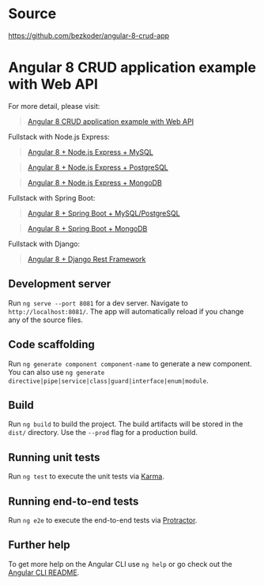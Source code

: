 # Source
https://github.com/bezkoder/angular-8-crud-app


# Angular 8 CRUD application example with Web API

For more detail, please visit:
> [Angular 8 CRUD application example with Web API](https://bezkoder.com/angular-crud-app/)

Fullstack with Node.js Express:
> [Angular 8 + Node.js Express + MySQL](https://bezkoder.com/angular-node-express-mysql/)

> [Angular 8 + Node.js Express + PostgreSQL](https://bezkoder.com/angular-node-express-postgresql/)

> [Angular 8 + Node.js Express + MongoDB](https://bezkoder.com/angular-mongodb-node-express/)

Fullstack with Spring Boot:
> [Angular 8 + Spring Boot + MySQL/PostgreSQL](https://bezkoder.com/angular-spring-boot-crud/)

> [Angular 8 + Spring Boot + MongoDB](https://bezkoder.com/angular-spring-boot-mongodb/)

Fullstack with Django:

> [Angular 8 + Django Rest Framework](https://bezkoder.com/django-angular-crud-rest-framework/)

## Development server

Run `ng serve --port 8081` for a dev server. Navigate to `http://localhost:8081/`. The app will automatically reload if you change any of the source files.

## Code scaffolding

Run `ng generate component component-name` to generate a new component. You can also use `ng generate directive|pipe|service|class|guard|interface|enum|module`.

## Build

Run `ng build` to build the project. The build artifacts will be stored in the `dist/` directory. Use the `--prod` flag for a production build.

## Running unit tests

Run `ng test` to execute the unit tests via [Karma](https://karma-runner.github.io).

## Running end-to-end tests

Run `ng e2e` to execute the end-to-end tests via [Protractor](http://www.protractortest.org/).

## Further help

To get more help on the Angular CLI use `ng help` or go check out the [Angular CLI README](https://github.com/angular/angular-cli/blob/master/README.md).
